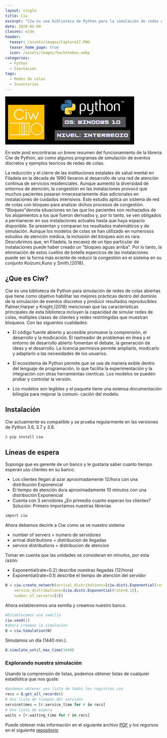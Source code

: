 ```yaml
---
layout: single
title: Ciw
excerpt: "Ciw es una biblioteca de Python para la simulación de redes de colas abiertas que tiene como objetivo habilitar las mejores prácticas dentro del dominio de la simulación de eventos discretos y producir rerultados reproducibles."
date: 2020-05-09
classes: wide
header:
  teaser: /assets/images/Captura17.PNG
  teaser_home_page: true
  icon: /assets/images/hackthebox.webp
categories:
  - Python
  - Simulación
tags:
  - Redes de colas
  - Inventarios
---
```


![](/assets/images/Captura17.PNG)

En este post encontraras un breve resumen del funcionamiento de la libreria Ciw de Python, asi como
algunos programas de simulación de eventos discretos y ejemplos teoricos de redes de colas.

La reducción y el cierre de las instituciones estatales de salud mental en Filadela en la década de 1990
llevaron al desarrollo de una red de atención continua de servicios residenciales. Aunque aumentó la diversidad de entornos de atención, la congestión en las instalaciones provocó que muchos pacientes pasaran innecesariamente días adicionales en instalaciones de cuidados intensivos. Este estudio aplica un sistema de red de colas con bloqueo para analizar dichos procesos de congestión. "Bloqueo"denota situaciones en las que los pacientes son rechazados de los alojamientos a los que fueron derivados y, por lo tanto, se ven obligados a permanecer en sus instalaciones actuales hasta que haya espacio disponible. Se presentan y comparan los resultados matemáticos y de simulación. Aunque los modelos de colas se han utilizado en numerosos estudios de atención médica, la inclusión del bloqueo aún es rara. Descubrimos que, en Filadela, la escasez de un tipo particular de instalaciones puede haber creado un "bloqueo aguas arriba". Por lo tanto, la eliminación de estos cuellos de botella especícos de las instalaciones puede ser la forma más eciente de reducir la congestión en el sistema en su conjunto Koizumi,Kuno y Smith,(2018).

## ¿Que es Ciw?
Ciw es una biblioteca de Python para simulación de redes de colas abiertas que tiene como objetivo habilitar las mejores prácticas dentro del dominio de la simulación de eventos discretos y producir resultados reproducibles
Palmer,Harper y Knight,(2018) mencionan que las características principales de esta biblioteca incluyen la
capacidad de simular redes de colas, múltiples clases de clientes y redes restrtingidas que muestran bloqueos.
Con las siguentes cualidades:

* El código fuente abierto y accesible promueve la comprensión, el desarrollo y la modicación. El rastreador
de problemas en línea y el entorno de desarrollo abierto fomentan el debate, la generación de ideas y
el desarrollo. La licencia permisiva permite ampliarlo, modicarlo y adaptarlo a las necesidades de los
usuarios.

* El ecosistema de Python permite que se use de manera exible dentro del lenguaje de programación, lo
que facilita la experimentación y la integración con otras herramientas cientícas. Los modelos se pueden
probar y controlar la versión.

* Los modelos son legibles y el paquete tiene una extensa documentación bilingüe para mejorar la comuni-
cación del modelo.

## Instalación 
Ciw actualmente es compatible y se prueba regularmente en las versiones de Python 3.6, 3.7 y 3.8.

```R
$ pip install ciw
```

## Líneas de espera
Suponga que es gerente de un banco y le gustaria saber cuanto tiempo esperan uss clientes en su banco.
* Los clientes llegan al azar aproximadamente 12/hora con una distribución Exponencial
* El tiempo de atención dura aproximadamente 10 minutos con una distribución Exponencial
* Cuenta con 3 servidores
¿En primedio cuanto esperan los clientes?
Solución:
Primero importamos nuestras librerias
```R
import ciw
```
Ahora debemos decirle a Ciw como se ve nuestro sistema
* number of servers = numero de servidores
* arrival distributions = distribucion de llegadas
* service distributions = distribucion de atencion

Tomar en cuenta que las unidades se consideran en minutos, por esta razón:
* Exponential(rate=0.2) describe nuestras llegadas (12/hora)
* Exponential(rate=0.1) describe el tiempo de atención del servidor

```R
N = ciw.create_network(arrival_distributions=[ciw.dists.Exponential(rate=0.2)],
	service_distributions=[ciw.dists.Exponential(rate=0.1)],
	number_of_servers=[3])
```
Ahora establecemos una semilla y creamos nuestro banco.
```R
#Establecemos una semilla 
ciw.seed(1)
#ahora creamos la simulacion
Q = ciw.Simulation(N)
```
Simulamos un día (1440 min.).
```R
Q.simulate_until_max_time(1440)
```
### Explorando nuestra simulación
Usando la comprensión de listas, podemos obtener listas de cualquier estadística que nos guste:
```R
#podemos obtener una lista de todos los registros con 
recs = Q.get_all_records()
# Una lista de tiempos del servidor
servicetimes = [r.service_time for r in recs]
# Una lista de espera
waits = [r.waiting_time for r in recs]
```
Puede obtener más información en el siguiente archivo [PDF](https://drive.google.com/file/d/1w9887JvFKDoik8pYWmqQjP0H-_FlJ6tP/view) y los regursos en el siguiente [repositorio](https://github.com/OsvaldoYa22/Ciw/tree/main)
